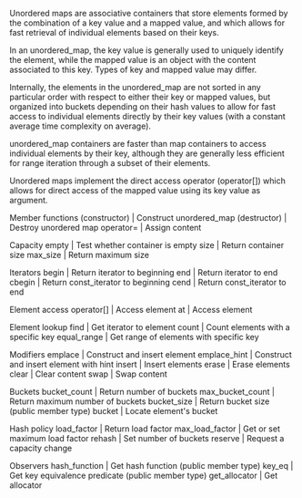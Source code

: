 Unordered maps are associative containers that store elements formed by the combination of a key value and a mapped value, and which allows for fast retrieval of individual elements based on their keys.

In an unordered_map, the key value is generally used to uniquely identify the element, while the mapped value is an object with the content associated to this key. Types of key and mapped value may differ.

Internally, the elements in the unordered_map are not sorted in any particular order with respect to either their key or mapped values, but organized into buckets depending on their hash values to allow for fast access to individual elements directly by their key values (with a constant average time complexity on average).

unordered_map containers are faster than map containers to access individual elements by their key, although they are generally less efficient for range iteration through a subset of their elements.

Unordered maps implement the direct access operator (operator[]) which allows for direct access of the mapped value using its key value as argument.

Member functions
(constructor) | Construct unordered_map
(destructor) | Destroy unordered map
operator= | Assign content

Capacity
empty | Test whether container is empty
size | Return container size
max_size | Return maximum size

Iterators
begin | Return iterator to beginning
end | Return iterator to end
cbegin | Return const_iterator to beginning
cend | Return const_iterator to end

Element access
operator[] | Access element
at | Access element

Element lookup
find | Get iterator to element
count | Count elements with a specific key
equal_range | Get range of elements with specific key

Modifiers
emplace | Construct and insert element
emplace_hint | Construct and insert element with hint
insert | Insert elements
erase | Erase elements
clear | Clear content
swap | Swap content

Buckets
bucket_count | Return number of buckets
max_bucket_count | Return maximum number of buckets
bucket_size | Return bucket size (public member type)
bucket | Locate element's bucket

Hash policy
load_factor | Return load factor
max_load_factor | Get or set maximum load factor
rehash | Set number of buckets
reserve | Request a capacity change

Observers
hash_function | Get hash function (public member type)
key_eq | Get key equivalence predicate (public member type)
get_allocator | Get allocator

